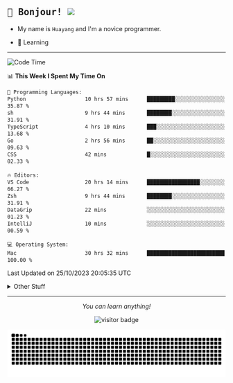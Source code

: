 <h2>
    <samp>🎉 Bonjour!  <img src="https://media.giphy.com/media/mGcNjsfWAjY5AEZNw6/giphy.gif" width="50"></samp>
</h2>

* My name is `Huayang` and I'm a novice programmer.


* 🧐 Learning

<hr>

<!--START_SECTION:waka-->
![Code Time](http://img.shields.io/badge/Code%20Time-1%2C585%20hrs%2020%20mins-blue)

📊 **This Week I Spent My Time On** 

```text
💬 Programming Languages: 
Python                   10 hrs 57 mins      █████████░░░░░░░░░░░░░░░░   35.87 % 
sh                       9 hrs 44 mins       ████████░░░░░░░░░░░░░░░░░   31.91 % 
TypeScript               4 hrs 10 mins       ███░░░░░░░░░░░░░░░░░░░░░░   13.68 % 
Go                       2 hrs 56 mins       ██░░░░░░░░░░░░░░░░░░░░░░░   09.63 % 
CSS                      42 mins             █░░░░░░░░░░░░░░░░░░░░░░░░   02.33 % 

🔥 Editors: 
VS Code                  20 hrs 14 mins      █████████████████░░░░░░░░   66.27 % 
Zsh                      9 hrs 44 mins       ████████░░░░░░░░░░░░░░░░░   31.91 % 
DataGrip                 22 mins             ░░░░░░░░░░░░░░░░░░░░░░░░░   01.23 % 
IntelliJ                 10 mins             ░░░░░░░░░░░░░░░░░░░░░░░░░   00.59 % 

💻 Operating System: 
Mac                      30 hrs 32 mins      █████████████████████████   100.00 % 
```


 Last Updated on 25/10/2023 20:05:35 UTC
<!--END_SECTION:waka-->

<details>
    <summary>Other Stuff</summary>

* 🛠️ Skills
<!-- 
<p align="center">
  <a href="https://skillicons.dev">
    <img src="https://skillicons.dev/icons?i=c,python,cpp,go,react,js,ts,rust,java,haskell,ruby,kotlin,scala,kubernetes,docker,grafana,jenkins,nginx,nestjs,nextjs,rabbitmq,postgres,kafka,redis,graphql,mysql,linux,md,git,vim,vscode,visualstudio,stackoverflow" />
  </a>
</p>
-->    
<p align="center">
    <img src="https://api.githubtrends.io/user/svg/XmchxUp/langs?time_range=one_year&theme=classic" />
    <img src="https://api.githubtrends.io/user/svg/XmchxUp/repos?time_range=one_year&include_private=True&group=private&theme=classic" />
</p>

* 🏆 Some GitHub statistical reports:

<p align="center">
    <img src="/github-metrics.svg" alt="github metrics" style='visibility:visible' />    
</p>

<p align="center">  
    <img height="180em" src="https://github-readme-stats.vercel.app/api?username=xmchxup&hide_border=true&show_icons=true&include_all_commits=true&bg_color=0,EC6C6C,FFD479,FFFC79,73FA79&theme=graywhite&locale=en" />
    <img height="180em" src="https://github-readme-stats.vercel.app/api/top-langs/?username=xmchxup&hide=css,scss,html&langs_count=8&hide_border=true&layout=compact&bg_color=0,73FA79,73FDFF,D783FF&theme=graywhite&locale=en" />
</p>


<img width="100%" src="https://github-profile-trophy.vercel.app/?username=xmchxup&column=7" />

</details>


<hr>


<p align="center">
    <i>You can learn anything!</i>
    <p align="center">
        <img src="https://visitor-badge.laobi.icu/badge?page_id=xmchxup" alt="visitor badge"/>       
    </p>
</p>

<picture>
  <source media="(prefers-color-scheme: dark)" srcset="https://raw.githubusercontent.com/XmchxUp/XmchxUp/output/github-snake-dark.svg" />
  <source media="(prefers-color-scheme: light)" srcset="https://raw.githubusercontent.com/XmchxUp/XmchxUp/output/github-snake.svg" />
  <img alt="github-snake" src="https://raw.githubusercontent.com/XmchxUp/XmchxUp/output/github-snake.svg" />
</picture>


